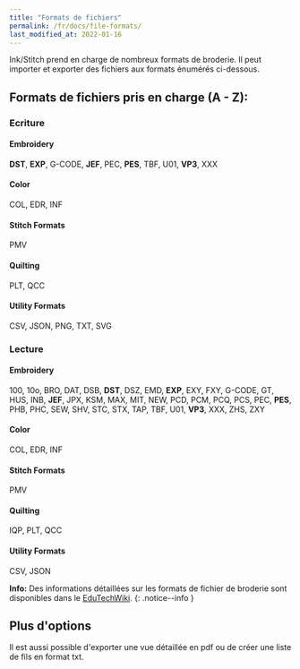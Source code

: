 ```yaml
---
title: "Formats de fichiers"
permalink: /fr/docs/file-formats/
last_modified_at: 2022-01-16
---
```


Ink/Stitch prend en charge de nombreux formats de broderie. Il peut importer et exporter des fichiers aux formats énumérés ci-dessous.

## Formats de fichiers pris en charge (A - Z):

### Ecriture

#### Embroidery

**DST**, **EXP**, G-CODE, **JEF**, PEC, **PES**, TBF, U01, **VP3**, XXX

#### Color

COL, EDR, INF

#### Stitch Formats

PMV

#### Quilting

PLT, QCC

#### Utility Formats

CSV, JSON, PNG, TXT, SVG

### Lecture

#### Embroidery 

100, 10o, BRO, DAT, DSB, **DST**, DSZ, EMD, **EXP**, EXY, FXY, G-CODE, GT, HUS, INB, **JEF**, JPX, KSM, MAX, MIT, NEW, PCD, PCM, PCQ, PCS, PEC, **PES**, PHB, PHC, SEW, SHV, STC, STX, TAP, TBF, U01, **VP3**, XXX, ZHS, ZXY

#### Color

COL, EDR, INF

#### Stitch Formats

PMV

#### Quilting

IQP, PLT, QCC

#### Utility Formats

CSV, JSON

**Info:** Des informations détaillées sur les formats de fichier de broderie sont disponibles dans le [EduTechWiki](http://edutechwiki.unige.ch/en/Embroidery_format).
{: .notice--info }

## Plus d'options

Il est aussi possible d'exporter une vue détaillée en pdf ou de créer une liste de fils en format txt.
